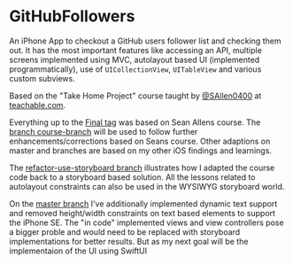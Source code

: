 # GitHubFollowers

An iPhone App to checkout a GitHub users follower list and checking them out. It has the most important features like 
accessing an API, multiple screens implemented using MVC, autolayout based UI (implemented programmatically), use of 
`UICollectionView`, `UITableView` and various custom subviews.

Based on the "Take Home Project" course taught by [@SAllen0400](https://github.com/SAllen0400) at [teachable.com](https://seanallen.teachable.com/p/take-home).

Everything up to the [Final tag](https://github.com/pd95/GitHubFollowers/releases/tag/Final) was based on Sean Allens course.
The [branch course-branch](https://github.com/pd95/GitHubFollowers/tree/course-branch) will be used to follow further 
enhancements/corrections based on Seans course. Other adaptions on master and branches are based on my other iOS findings 
and learnings.

The [refactor-use-storyboard branch](https://github.com/pd95/GitHubFollowers/tree/refactor-use-storyboard) illustrates how I 
adapted the course code back to a storyboard based solution. All the lessons related to autolayout constraints can also be used 
in the WYSIWYG storyboard world.

On the [master branch](https://github.com/pd95/GitHubFollowers/tree/master) I've additionally implemented dynamic text support 
and removed height/width constraints on text based elements to support the iPhone SE. 
The "in code" implemented views and view controllers pose a bigger proble and would need to be replaced with storyboard 
implementations for better results. But as my next goal will be the implementaion of the UI using SwiftUI 
